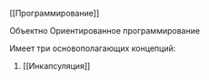 [[Программирование]]

Объектно Ориентированное программирование 

Имеет три основополагающих концепций:
1. [[Инкапсуляция]] 